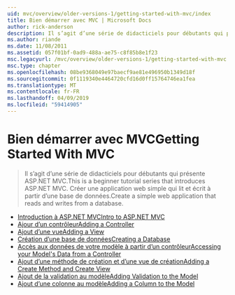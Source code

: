 ```yaml
---
uid: mvc/overview/older-versions-1/getting-started-with-mvc/index
title: Bien démarrer avec MVC | Microsoft Docs
author: rick-anderson
description: Il s’agit d’une série de didacticiels pour débutants qui présente ASP.NET MVC. Créer une application web simple qui lit et écrit à partir d’une base de données.
ms.author: riande
ms.date: 11/08/2011
ms.assetid: 057f01bf-0ad9-488a-ae75-c8f85b8e1f23
msc.legacyurl: /mvc/overview/older-versions-1/getting-started-with-mvc
msc.type: chapter
ms.openlocfilehash: 08be9368049e97baecf9ae81e496950b1349d18f
ms.sourcegitcommit: 0f1119340e4464720cfd16d0ff15764746ea1fea
ms.translationtype: MT
ms.contentlocale: fr-FR
ms.lasthandoff: 04/09/2019
ms.locfileid: "59414905"
---
```

# <a name="getting-started-with-mvc"></a><span data-ttu-id="9e535-104">Bien démarrer avec MVC</span><span class="sxs-lookup"><span data-stu-id="9e535-104">Getting Started With MVC</span></span>

> <span data-ttu-id="9e535-105">Il s’agit d’une série de didacticiels pour débutants qui présente ASP.NET MVC.</span><span class="sxs-lookup"><span data-stu-id="9e535-105">This is a beginner tutorial series that introduces ASP.NET MVC.</span></span> <span data-ttu-id="9e535-106">Créer une application web simple qui lit et écrit à partir d’une base de données.</span><span class="sxs-lookup"><span data-stu-id="9e535-106">Create a simple web application that reads and writes from a database.</span></span>


- [<span data-ttu-id="9e535-107">Introduction à ASP.NET MVC</span><span class="sxs-lookup"><span data-stu-id="9e535-107">Intro to ASP.NET MVC</span></span>](getting-started-with-mvc-part1.md)
- [<span data-ttu-id="9e535-108">Ajour d’un contrôleur</span><span class="sxs-lookup"><span data-stu-id="9e535-108">Adding a Controller</span></span>](getting-started-with-mvc-part2.md)
- [<span data-ttu-id="9e535-109">Ajout d’une vue</span><span class="sxs-lookup"><span data-stu-id="9e535-109">Adding a View</span></span>](getting-started-with-mvc-part3.md)
- [<span data-ttu-id="9e535-110">Création d’une base de données</span><span class="sxs-lookup"><span data-stu-id="9e535-110">Creating a Database</span></span>](getting-started-with-mvc-part4.md)
- [<span data-ttu-id="9e535-111">Accès aux données de votre modèle à partir d’un contrôleur</span><span class="sxs-lookup"><span data-stu-id="9e535-111">Accessing your Model's Data from a Controller</span></span>](getting-started-with-mvc-part5.md)
- [<span data-ttu-id="9e535-112">Ajout d’une méthode de création et d’une vue de création</span><span class="sxs-lookup"><span data-stu-id="9e535-112">Adding a Create Method and Create View</span></span>](getting-started-with-mvc-part6.md)
- [<span data-ttu-id="9e535-113">Ajout de la validation au modèle</span><span class="sxs-lookup"><span data-stu-id="9e535-113">Adding Validation to the Model</span></span>](getting-started-with-mvc-part7.md)
- [<span data-ttu-id="9e535-114">Ajout d’une colonne au modèle</span><span class="sxs-lookup"><span data-stu-id="9e535-114">Adding a Column to the Model</span></span>](getting-started-with-mvc-part8.md)
